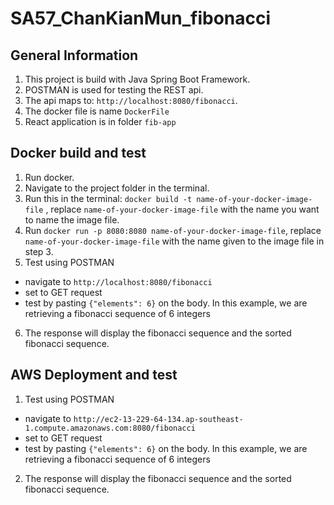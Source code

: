 # SA57_ChanKianMun_fibonacci

## General Information
1. This project is build with Java Spring Boot Framework.
2. POSTMAN is used for testing the REST api.
3. The api maps to: ```http://localhost:8080/fibonacci```.
4. The docker file is name ```DockerFile```
5. React application is in folder ```fib-app```

## Docker build and test
1. Run docker.
2. Navigate to the project folder in the terminal.
3. Run this in the terminal: ```docker build -t name-of-your-docker-image-file``` , replace ```name-of-your-docker-image-file``` with the name you want to name the image file.
4. Run ```docker run -p 8080:8080 name-of-your-docker-image-file```, replace ```name-of-your-docker-image-file``` with the name given to the image file in step 3.
5. Test using POSTMAN
  - navigate to ```http://localhost:8080/fibonacci```
  - set to GET request
  - test by pasting ```{"elements": 6}``` on the body. In this example, we are retrieving a fibonacci sequence of 6 integers
6. The response will display the fibonacci sequence and the sorted fibonacci sequence. 

## AWS Deployment and test
1. Test using POSTMAN
  - navigate to ```http://ec2-13-229-64-134.ap-southeast-1.compute.amazonaws.com:8080/fibonacci```
  - set to GET request
  - test by pasting ```{"elements": 6}``` on the body. In this example, we are retrieving a fibonacci sequence of 6 integers
2. The response will display the fibonacci sequence and the sorted fibonacci sequence. 

   
